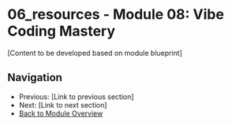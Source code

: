 # 06_resources - Module 08: Vibe Coding Mastery

[Content to be developed based on module blueprint]

## Navigation
- Previous: [Link to previous section]
- Next: [Link to next section]
- [Back to Module Overview](README.md)
